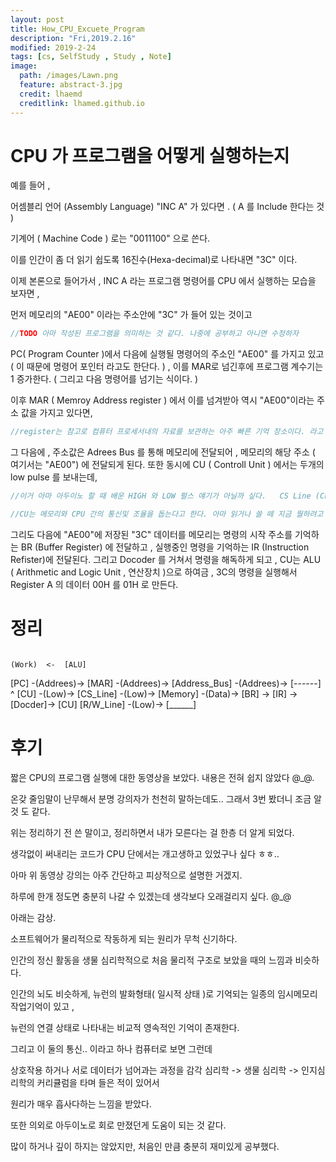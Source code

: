 ```yaml
---
layout: post
title: How_CPU_Excuete_Program
description: "Fri,2019.2.16"
modified: 2019-2-24
tags: [cs, SelfStudy , Study , Note]
image:
  path: /images/Lawn.png
  feature: abstract-3.jpg
  credit: lhaemd
  creditlink: lhamed.github.io
---
```


# CPU 가 프로그램을 어떻게 실행하는지

예를 들어 , 

어셈블리 언어 (Assembly Language) "INC A" 가 있다면 . ( A 를 Include 한다는 것 )

기계어 ( Machine Code ) 로는 "0011100" 으로 쓴다. 

이를 인간이 좀 더 읽기 쉽도록 16진수(Hexa-decimal)로 나타내면 "3C" 이다. 

이제 본론으로 들어가서 , INC A 라는 프로그램 명령어를 CPU 에서 실행하는 모습을 보자면 , 

먼저 메모리의 "AE00" 이라는 주소안에 "3C" 가 들어 있는 것이고 
```csharp 
//TODO 아마 작성된 프로그램을 의미하는 것 같다. 나중에 공부하고 아니면 수정하자 
```

PC( Program Counter )에서 다음에 실행될 명령어의 주소인 "AE00" 를 가지고 있고 ( 이 때문에 명령어 포인터 라고도 한단다. ) , 이를 MAR로 넘긴후에 프로그램 계수기는 1 증가한다. ( 그리고 다음 명령어를 넘기는 식이다. )

이후 MAR ( Memroy Address register ) 에서 이를 넘겨받아 역시 "AE00"이라는 주소 값을 가지고 있다면, 
```csharp 
//register는 참고로 컴퓨터 프로세서내의 자료를 보관하는 아주 빠른 기억 장소이다. 라고 위키에는 나와있다. 마찬가지로 나중에 더 깊게 찾아보자. 앞서 말한 PC 도 레지스터다. 
```

그 다음에 , 주소값은 Adrees Bus 를 통해 메모리에 전달되어 , 메모리의 해당 주소 ( 여기서는 "AE00") 에 전달되게 된다. 
또한 동시에 CU ( Controll Unit ) 에서는 두개의 low pulse 를 보내는데, 
```csharp 
//이거 아마 아두이노 할 때 배운 HIGH 와 LOW 펄스 얘기가 아닐까 싶다.   CS Line (Chip Switch) 와 R/W (Read & Write) Line 이 그것이다. 이 low pulse 들은 Address bus 를 통해 전달 받은 주소값에 저장된 데이터를 읽어 올 수 있게한다. 

//CU는 메모리와 CPU 간의 통신및 조율을 돕는다고 한다. 아마 읽거나 쓸 떼 지금 뭘하려고 하는지 보내는게 아닐까 싶다. 나중에 부연할 것 TODO  
``` 

그리도 다음에 "AE00"에 저장된 "3C" 데이터를 메모리는 명령의 시작 주소를 기억하는 BR (Buffer Register) 에 전달하고 , 실행중인 명령을 기억하는  IR (Instruction Refister)에 전달된다. 그리고 Docoder 를 거쳐서 명령을 해독하게 되고 , CU는 ALU ( Arithmetic and Logic Unit , 연산장치 )으로 하여금 , 3C의 명령을 실행해서 Register A 의 데이터 00H 를 01H 로 만든다. 

# 정리

                                                                                                        (Work)  <-  [ALU]
[PC] -(Addrees)-> [MAR] -(Addrees)-> [Address_Bus] -(Addrees)->        [------]                                       ^
                                     [CU] -(Low)-> [CS_Line]  -(Low)-> [Memory] -(Data)-> [BR] -> [IR] -> [Docder]-> [CU]
                                                   [R/W_Line] -(Low)-> [______]                                        

# 후기    
짧은 CPU의 프로그램 실행에 대한 동영상을 보았다. 내용은 전혀 쉽지 않았다 @_@. 

온갖 줄임말이 난무해서 분명 강의자가 천천히 말하는데도.. 그래서 3번 봤더니 조금 알것 도 같다. 

위는 정리하기 전 쓴 말이고, 정리하면서 내가 모른다는 걸 한층 더 알게 되었다. 

생각없이 써내리는 코드가 CPU 단에서는 개고생하고 있었구나 싶다 ㅎㅎ.. 

아마 위 동영상 강의는 아주 간단하고 피상적으로 설명한 거겠지. 

하루에 한개 정도면 충분히 나갈 수 있겠는데 생각보다 오래걸리지 싶다. @_@ 

아래는 감상. 

소프트웨어가 물리적으로 작동하게 되는 원리가 무척 신기하다. 

인간의 정신 활동을 생물 심리학적으로 처음 물리적 구조로 보았을 때의 느낌과 비슷하다. 

인간의 뇌도 비슷하게, 뉴런의 발화형태( 일시적 상태 )로 기억되는 일종의 임시메모리 작업기억이 있고 , 

뉴런의 연결 상태로 나타내는 비교적 영속적인 기억이 존재한다. 

그리고 이 둘의 통신.. 이라고 하나 컴퓨터로 보면 그런데

상호작용 하거나 서로 데이터가 넘어과는 과정을 감각 심리학 -> 생물 심리학 -> 인지심리학의 커리큘럼을 타며 들은 적이 있어서

원리가 매우 흡사다하는 느낌을 받았다. 

또한 의외로 아두이노로 회로 만졌던게 도움이 되는 것 같다. 

많이 하거나 깊이 하지는 않았지만, 처음인 만큼 충분히 재미있게 공부했다. 

